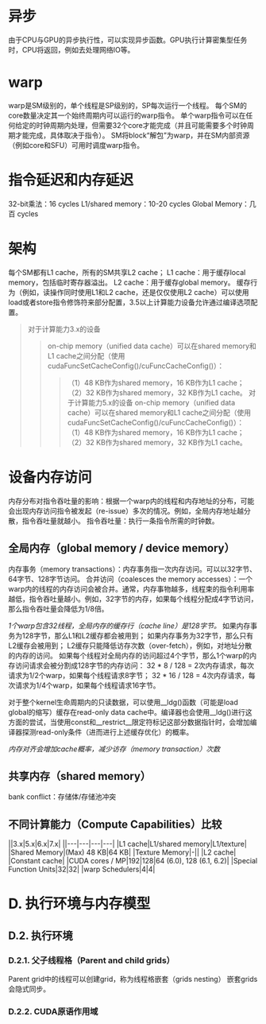 # 异步
由于CPU与GPU的异步执行性，可以实现异步函数。GPU执行计算密集型任务时，CPU将返回，例如去处理网络IO等。

# warp
warp是SM级别的，单个线程是SP级别的，SP每次运行一个线程。
每个SM的core数量决定其一个始终周期内可以运行的warp指令。
单个warp指令可以在任何给定的时钟周期内处理，但需要32个core才能完成（并且可能需要多个时钟周期才能完成，具体取决于指令）。
SM将block“解包”为warp，并在SM内部资源（例如core和SFU）可用时调度warp指令。

# 指令延迟和内存延迟
32-bit乘法：16 cycles
L1/shared memory：10-20 cycles
Global Memory：几百 cycles


# 架构
每个SM都有L1 cache，所有的SM共享L2 cache；
L1 cache：用于缓存local memory，包括临时寄存器溢出。
L2 cache：用于缓存global memory。
缓存行为（例如，读操作同时使用L1和L2 cache，还是仅仅使用L2 cache）可以使用load或者store指令修饰符来部分配置，3.5以上计算能力设备允许通过编译选项配置。
>对于计算能力3.x的设备
>>on-chip memory（unified data cache）可以在shared memory和L1 cache之间分配（使用cudaFuncSetCacheConfig()/cuFuncCacheConfig()）：
>>>（1）48 KB作为shared memory，16 KB作为L1 cache；
>>>（2）32 KB作为shared memory，32 KB作为L1 cache。
>对于计算能力5.x的设备
>>on-chip memory（unified data cache）可以在shared memory和L1 cache之间分配（使用cudaFuncSetCacheConfig()/cuFuncCacheConfig()）：
>>>（1）48 KB作为shared memory，16 KB作为L1 cache；
>>>（2）32 KB作为shared memory，32 KB作为L1 cache。

# 设备内存访问
内存分布对指令吞吐量的影响：根据一个warp内的线程和内存地址的分布，可能会出现内存访问指令被发起（re-issue）多次的情况。例如，全局内存地址越分散，指令吞吐量就越小。
指令吞吐量：执行一条指令所需的时钟数。
## 全局内存（global memory / device memory）
内存事务（memory transactions）：内存事务指一次内存访问。可以以32字节、64字节、128字节访问。
合并访问（coalesces the memory accesses）：一个warp内的线程的内存访问会被合并。通常，内存事物越多，线程束的指令利用率越低，指令吞吐量越小。例如，32字节的内存，如果每个线程分配成4字节访问，那么指令吞吐量会降低为1/8倍。


*1个warp包含32线程，全局内存的缓存行（cache line）是128字节。*
如果内存事务为128字节，那么L1和L2缓存都会被用到；
如果内存事务为32字节，那么只有L2缓存会被用到；
L2缓存只能降低访存次数（over-fetch），例如，对地址分散的内存的访问。
如果每个线程对全局内存的访问超过4个字节，那么1个warp的内存访问请求会被分割成128字节的内存访问：
32 * 8 / 128 = 2次内存请求，每次请求为1/2个warp，如果每个线程请求8字节；
32 * 16 / 128 = 4次内存请求，每次请求为1/4个warp，如果每个线程请求16字节。

对于整个kernel生命周期内的只读数据，可以使用__ldg()函数（可能是load global的缩写）缓存在read-only data cache中。编译器也会使用__ldg()进行这方面的尝试，当使用const和__restrict__限定符标记这部分数据指针时，会增加编译器探测read-only条件（进而进行上述缓存优化）的概率。

*内存对齐会增加cache概率，减少访存（memory transaction）次数*

## 共享内存（shared memory）
bank conflict：存储体/存储池冲突

## 不同计算能力（Compute Capabilities）比较
||3.x|5.x|6.x|7.x|
||---|---|---|---|
|L1 cache|L1/shared memory|L1/texture|
|Shared Memory|(Max) 48 KB|64 KB|
|Texture Memory|-||
|L2 cache|
|Constant cache|
|CUDA cores / MP|192|128|64 (6.0), 128 (6.1, 6.2)|
|Special Function Units|32|32|
|warp Schedulers|4|4|


# D. 执行环境与内存模型
## D.2. 执行环境
### D.2.1. 父子线程格（Parent and child grids）
Parent grid中的线程可以创建grid，称为线程格嵌套（grids nesting）
嵌套grids会隐式同步。
### D.2.2. CUDA原语作用域
#### 
